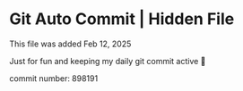 # Git Auto Commit | Hidden File

This file was added Feb 12, 2025

Just for fun and keeping my daily git commit active 🤪

commit number: 898191
